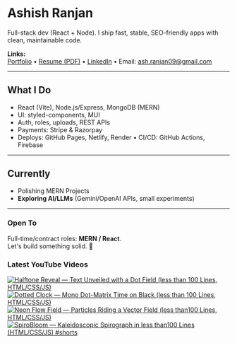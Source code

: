 # Ashish Ranjan

Full-stack dev (React + Node). I ship fast, stable, SEO-friendly apps with clean, maintainable code.

**Links:**  
[Portfolio](https://www.ashishranjan.net) • 
[Resume (PDF)](https://github.com/a2rp/resume/releases/latest/download/Ashish_Ranjan_Resume.pdf) • 
[LinkedIn](https://www.linkedin.com/in/aashishranjan/) • 
Email: ash.ranjan09@gmail.com

---

## What I Do
- React (Vite), Node.js/Express, MongoDB (MERN)
- UI: styled-components, MUI
- Auth, roles, uploads, REST APIs
- Payments: Stripe & Razorpay
- Deploys: GitHub Pages, Netlify, Render • CI/CD: GitHub Actions, Firebase

---

## Currently
- Polishing MERN Projects
- **Exploring AI/LLMs** (Gemini/OpenAI APIs, small experiments)

---

### Open To
Full-time/contract roles: **MERN / React**.  
Let's build something solid. 🚀

### Latest YouTube Videos
<p align="left">

<!-- BEGIN YOUTUBE-CARDS -->
[![Halftone Reveal — Text Unveiled with a Dot Field (less than 100 Lines, HTML/CSS/JS)](https://ytcards.demolab.com/?id=RfK9KUcJCOY&title=Halftone+Reveal+%E2%80%94+Text+Unveiled+with+a+Dot+Field+%28less+than+100+Lines%2C+HTML%2FCSS%2FJS%29&lang=en&timestamp=1760948771&background_color=%230d1117&title_color=%23ffffff&stats_color=%23b3b3b3&max_title_lines=2&width=360&border_radius=10 "Halftone Reveal — Text Unveiled with a Dot Field (less than 100 Lines, HTML/CSS/JS)")](https://www.youtube.com/shorts/RfK9KUcJCOY)
[![Dotted Clock — Mono Dot-Matrix Time on Black (less than 100 Lines, HTML/CSS/JS)](https://ytcards.demolab.com/?id=u9wrsYh_uEE&title=Dotted+Clock+%E2%80%94+Mono+Dot-Matrix+Time+on+Black+%28less+than+100+Lines%2C+HTML%2FCSS%2FJS%29&lang=en&timestamp=1760947945&background_color=%230d1117&title_color=%23ffffff&stats_color=%23b3b3b3&max_title_lines=2&width=360&border_radius=10 "Dotted Clock — Mono Dot-Matrix Time on Black (less than 100 Lines, HTML/CSS/JS)")](https://www.youtube.com/shorts/u9wrsYh_uEE)
[![Neon Flow Field — Particles Riding a Vector Field (less than100 Lines, HTML/CSS/JS)](https://ytcards.demolab.com/?id=j3wTOx1gZk8&title=Neon+Flow+Field+%E2%80%94+Particles+Riding+a+Vector+Field+%28less+than100+Lines%2C+HTML%2FCSS%2FJS%29&lang=en&timestamp=1760945184&background_color=%230d1117&title_color=%23ffffff&stats_color=%23b3b3b3&max_title_lines=2&width=360&border_radius=10 "Neon Flow Field — Particles Riding a Vector Field (less than100 Lines, HTML/CSS/JS)")](https://www.youtube.com/shorts/j3wTOx1gZk8)
[![SpiroBloom — Kaleidoscopic Spirograph in less than100 Lines (HTML/CSS/JS) #shorts](https://ytcards.demolab.com/?id=5SdTxkjTtiQ&title=SpiroBloom+%E2%80%94+Kaleidoscopic+Spirograph+in+less+than100+Lines+%28HTML%2FCSS%2FJS%29+%23shorts&lang=en&timestamp=1760944463&background_color=%230d1117&title_color=%23ffffff&stats_color=%23b3b3b3&max_title_lines=2&width=360&border_radius=10 "SpiroBloom — Kaleidoscopic Spirograph in less than100 Lines (HTML/CSS/JS) #shorts")](https://www.youtube.com/shorts/5SdTxkjTtiQ)
<!-- END YOUTUBE-CARDS -->

</p>
